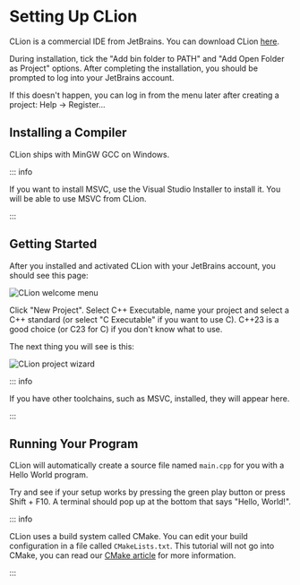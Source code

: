 # Setting Up CLion

CLion is a commercial IDE from JetBrains. You can download CLion [here](https://www.jetbrains.com/clion/download).

During installation, tick the "Add bin folder to PATH" and "Add Open Folder as Project" options. After completing the
installation, you should be prompted to log into your JetBrains account.

If this doesn't happen, you can log in from the menu later after creating a project: Help -> Register...

## Installing a Compiler

CLion ships with MinGW GCC on Windows.

::: info

If you want to install MSVC, use the Visual Studio Installer to install it. You will be able to use MSVC from CLion.

:::

## Getting Started

After you installed and activated CLion with your JetBrains account, you should see this page:

![CLion welcome menu](/assets/clion/clion-1.png)

Click "New Project". Select C++ Executable, name your project and select a C++ standard (or select "C Executable" if you
want to use C). C++23 is a good choice (or C23 for C) if you don't know what to use.

The next thing you will see is this:

![CLion project wizard](/assets/clion/clion-2.png)

::: info

If you have other toolchains, such as MSVC, installed, they will appear here.

:::

## Running Your Program

CLion will automatically create a source file named `main.cpp` for you with a Hello World program.

Try and see if your setup works by pressing the green play button or press Shift + F10. A terminal should pop up at the
bottom that says "Hello, World!".

::: info

CLion uses a build system called CMake. You can edit your build configuration in a file called `CMakeLists.txt`. This
tutorial will not go into CMake, you can read our [CMake article](/resources/build-systems/cmake.md) for more information.

:::
